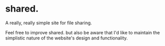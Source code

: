 shared.
=======

A really, really simple site for file sharing.

Feel free to improve shared. but also be aware that I'd like to maintain the simplistic nature of the website's design and functionality.
